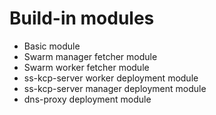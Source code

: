 # Build-in modules 

* Basic module
* Swarm manager fetcher module
* Swarm worker fetcher module
* ss-kcp-server worker deployment module
* ss-kcp-server manager deployment module
* dns-proxy deployment module
